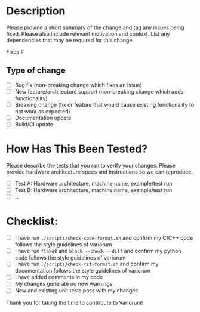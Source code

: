 # Description

Please provide a short summary of the change and tag any issues being fixed. Please also include relevant motivation
and context. List any dependencies that may be required for this change.

Fixes #<issue>

## Type of change

- [ ] Bug fix (non-breaking change which fixes an issue)
- [ ] New feature/architecture support (non-breaking change which adds functionality)
- [ ] Breaking change (fix or feature that would cause existing functionality to not work as expected)
- [ ] Documentation update
- [ ] Build/CI update

# How Has This Been Tested?

Please describe the tests that you ran to verify your changes. Please provide hardware architecture specs and
instructions so we can reproduce.

- [ ] Test A: Hardware architecture, machine name, example/test run
- [ ] Test B: Hardware architecture, machine name, example/test run
- [ ] ...

# Checklist:

- [ ] I have run `./scripts/check-code-format.sh` and confirm my C/C++ code follows the style guidelines of variorum
- [ ] I have run `flake8` and `black --check --diff` and confirm my python code follows the style guidelines of variorum
- [ ] I have run `./scripts/check-rst-format.sh` and confirm my documentation follows the style guidelines of variorum
- [ ] I have added comments in my code
- [ ] My changes generate no new warnings
- [ ] New and existing unit tests pass with my changes

Thank you for taking the time to contribute to Variorum!
